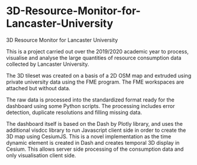 # 3D-Resource-Monitor-for-Lancaster-University
3D Resource Monitor for Lancaster University

This is a project carried out over the 2019/2020 academic year to process, visualise and analyse the large quantities of resource consumption data collected by Lancaster University.

The 3D tileset was created on a basis of a 2D OSM map and extruded using private university data using the FME program. The FME workspaces are attached but without data.

The raw data is processed into the standardized format ready for the dashboard using some Python scripts. The processing includes error detection, duplicate resolutions and filling missing data.

The dashboard itself is based on the Dash by Plotly library, and uses the additional visdcc library to run Javascript client side in order to create the 3D map using CesiumJS. 
This is a novel implementation as the time dynamic element is created in Dash and creates temporal 3D display in Cesium. This allows server side processing of the consumption data and only visualisation client side.
